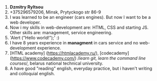 1. **Dzmitry Ryltsou**
1. +375296579206, Minsk, Prytyckogo str 86-9
1. I was learned to be an engineer (cars engines).  But now I want to be a web developer.
1. Now i my skills in web-development are: HTML, CSS and starting JS. Other skills are: management, service engineering.
1. 'Alert ("Hello world!");'  :)
1. I have 8 years experience in **managment** in cars service and no web-development experience.
1. [HTML academy] (https://htmlacademy.ru/), [codecademy] (https://www.codecademy.com/) /*learn git, learn the command line courses*/, belarus national technical university.
1. A have good "reading" english, everyday practice, but i haven't writing and colloquial english.
